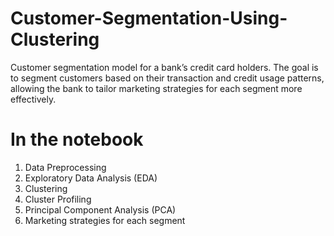 # Customer-Segmentation-Using-Clustering
 Customer segmentation model for a bank’s credit card holders. The goal is to segment customers based on their transaction and credit usage patterns,  allowing the bank to tailor marketing strategies for each segment more effectively.

# In the notebook
1. Data Preprocessing
2. Exploratory Data Analysis (EDA)
3. Clustering
4. Cluster Profiling
5. Principal Component Analysis (PCA)
6. Marketing strategies for each segment

